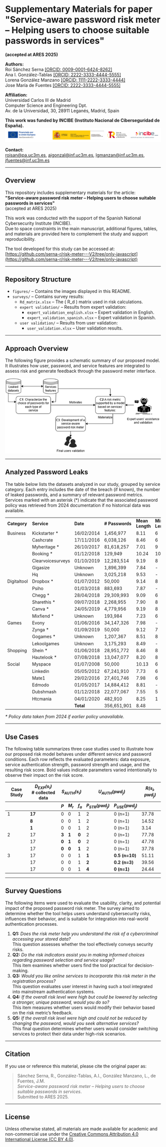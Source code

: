 # Supplementary Materials for paper "Service-aware password risk meter – Helping users to choose suitable passwords in services" 
**(accepted at ARES 2025)**

**Authors:**  
Roi Sánchez Serna [[ORCID: 0009-0001-6424-8262]](https://orcid.org/0009-0001-6424-8262)  
Ana I. González-Tablas [[ORCID: 2222-3333-4444-5555]](https://orcid.org/2222-3333-4444-5555)  
Lorena González Manzano [[ORCID: 1111-2222-3333-4444]](https://orcid.org/1111-2222-3333-4444)  
Jose María de Fuentes [[ORCID: 2222-3333-4444-5555]](https://orcid.org/2222-3333-4444-5555)  

**Affiliation:**  
Universidad Carlos III de Madrid<br>
Computer Science and Engineering Dpt.<br>
Av. de la Universidad, 30, 28911 Leganés, Madrid, Spain<br>

**This work was funded by INCIBE (Instituto Nacional de Ciberseguridad de España).**
![Project logos](figures/BandaLogos_INCIBE_es.png)

**Contact:**  
roisan@pa.uc3m.es, aigonzal@inf.uc3m.es, lgmanzan@inf.uc3m.es, jfuentes@inf.uc3m.es  

---

## Overview

This repository includes supplementary materials for the article:  
**"Service-aware password risk meter – Helping users to choose suitable passwords in services"**  
(accepted at ARES 2025)

This work was conducted with the support of the Spanish National Cybersecurity Institute (INCIBE).  
Due to space constraints in the main manuscript, additional figures, tables, and materials are provided here to complement the study and support reproducibility.


The tool developed for this study can be accessed at:  
[https://github.com/serna-r/risk-meter---V2/tree/only-javascript](https://github.com/serna-r/risk-meter---V2/tree/only-javascript)

---

## Repository Structure

- `figures/` – Contains the images displayed in this README.  
- `surveys/` – Contains survey results:  
  - `Rd_matrix.xlsx` – The \( R_d \) matrix used in risk calculations.  
  - `expert validation/` – Results from expert validation:  
    - `expert_validation_english.xlsx` – Expert validation in English.  
    - `expert_validation_spanish.xlsx` – Expert validation in Spanish.  
  - `user validation/` – Results from user validation:  
    - `user_validation.xlsx` – User validation results.  

---
## Approach Overview

The following figure provides a schematic summary of our proposed model. It illustrates how user, password, and service features are integrated to assess risk and generate feedback through the password meter interface.

![Approach overview](figures/approachoverview.png)

---

## Analyzed Password Leaks

The table below lists the datasets analyzed in our study, grouped by service category. Each entry includes the date of the breach (if known), the number of leaked passwords, and a summary of relevant password metrics. Services marked with an asterisk (*) indicate that the associated password policy was retrieved from 2024 documentation if no historical data was available.

<table>
    <tr>
        <td><strong>Category</strong></td>
        <td><strong>Service</strong></td>
        <td><strong>Date</strong></td>
        <td><strong># Passwords</strong></td>
        <td><strong>Mean Length</strong></td>
        <td><strong>Min Length</strong></td>
        <td><strong>Mask</strong></td>
        <td><strong>Mean Score</strong></td>
    </tr>
    <tr>
        <td>Business</td>
        <td>Kickstarter *</td>
        <td>16/02/2014</td>
        <td>1,456,977</td>
        <td>8.11</td>
        <td>6</td>
        <td>l</td>
        <td>1.38</td>
    </tr>
    <tr>
        <td></td>
        <td>Cashcrate</td>
        <td>17/11/2016</td>
        <td>6,038,126</td>
        <td>8.46</td>
        <td>6</td>
        <td>l</td>
        <td>1.56</td>
    </tr>
    <tr>
        <td></td>
        <td>Myheritage *</td>
        <td>26/10/2017</td>
        <td>81,618,257</td>
        <td>7.01</td>
        <td>9</td>
        <td>l</td>
        <td>1.14</td>
    </tr>
    <tr>
        <td></td>
        <td>Booking *</td>
        <td>01/12/2018</td>
        <td>129,949</td>
        <td>10.24</td>
        <td>10</td>
        <td>lud</td>
        <td>2.48</td>
    </tr>
    <tr>
        <td></td>
        <td>Clearvoicesurveys</td>
        <td>01/10/2019</td>
        <td>12,283,514</td>
        <td>9.19</td>
        <td>8</td>
        <td>l</td>
        <td>2.25</td>
    </tr>
    <tr>
        <td></td>
        <td>Gigasize</td>
        <td>Unknown</td>
        <td>1,896,399</td>
        <td>7.84</td>
        <td>-</td>
        <td>-</td>
        <td>1.44</td>
    </tr>
    <tr>
        <td></td>
        <td>Hq</td>
        <td>Unknown</td>
        <td>3,025,218</td>
        <td>9.53</td>
        <td>-</td>
        <td>-</td>
        <td>2.17</td>
    </tr>
    <tr>
        <td>Digitaltool</td>
        <td>Dropbox *</td>
        <td>01/07/2012</td>
        <td>50,000</td>
        <td>9.14</td>
        <td>8</td>
        <td>luds</td>
        <td>1.88</td>
    </tr>
    <tr>
        <td></td>
        <td>Psiho</td>
        <td>01/03/2018</td>
        <td>883,693</td>
        <td>7.87</td>
        <td>-</td>
        <td>-</td>
        <td>1.30</td>
    </tr>
    <tr>
        <td></td>
        <td>Chegg *</td>
        <td>28/04/2018</td>
        <td>29,309,993</td>
        <td>9.09</td>
        <td>6</td>
        <td>lud</td>
        <td>1.92</td>
    </tr>
    <tr>
        <td></td>
        <td>Sharethis *</td>
        <td>09/07/2018</td>
        <td>2,268,955</td>
        <td>7.90</td>
        <td>8</td>
        <td>luds</td>
        <td>1.50</td>
    </tr>
    <tr>
        <td></td>
        <td>Canva *</td>
        <td>24/05/2019</td>
        <td>4,779,956</td>
        <td>9.19</td>
        <td>8</td>
        <td>l</td>
        <td>1.95</td>
    </tr>
    <tr>
        <td></td>
        <td>Mixfiend *</td>
        <td>Unknown</td>
        <td>193,984</td>
        <td>7.23</td>
        <td>6</td>
        <td>l</td>
        <td>1.20</td>
    </tr>
    <tr>
        <td>Games</td>
        <td>Evony</td>
        <td>01/06/2016</td>
        <td>34,147,326</td>
        <td>7.98</td>
        <td>-</td>
        <td>-</td>
        <td>1.38</td>
    </tr>
    <tr>
        <td></td>
        <td>Zynga *</td>
        <td>01/09/2019</td>
        <td>50,000</td>
        <td>9.12</td>
        <td>7</td>
        <td>l</td>
        <td>1.60</td>
    </tr>
    <tr>
        <td></td>
        <td>Gogames *</td>
        <td>Unknown</td>
        <td>1,207,367</td>
        <td>8.51</td>
        <td>8</td>
        <td>l</td>
        <td>1.41</td>
    </tr>
    <tr>
        <td></td>
        <td>Lekoolgames</td>
        <td>Unknown</td>
        <td>3,175,293</td>
        <td>8.49</td>
        <td>-</td>
        <td>-</td>
        <td>1.59</td>
    </tr>
    <tr>
        <td>Shopping</td>
        <td>Shein *</td>
        <td>01/06/2018</td>
        <td>28,951,772</td>
        <td>8.46</td>
        <td>8</td>
        <td>l</td>
        <td>1.68</td>
    </tr>
    <tr>
        <td></td>
        <td>Hautelook *</td>
        <td>07/08/2018</td>
        <td>13,047,077</td>
        <td>8.20</td>
        <td>8</td>
        <td>lud</td>
        <td>1.43</td>
    </tr>
    <tr>
        <td>Social</td>
        <td>Myspace</td>
        <td>01/07/2008</td>
        <td>50,000</td>
        <td>10.13</td>
        <td>6</td>
        <td>luds</td>
        <td>2.05</td>
    </tr>
    <tr>
        <td></td>
        <td>Linkedin</td>
        <td>05/05/2012</td>
        <td>67,241,910</td>
        <td>7.73</td>
        <td>6</td>
        <td>l</td>
        <td>1.28</td>
    </tr>
    <tr>
        <td></td>
        <td>Mate1</td>
        <td>29/02/2016</td>
        <td>27,401,746</td>
        <td>7.98</td>
        <td>6</td>
        <td>l</td>
        <td>1.35</td>
    </tr>
    <tr>
        <td></td>
        <td>Edmodo</td>
        <td>01/05/2017</td>
        <td>14,884,412</td>
        <td>8.81</td>
        <td>-</td>
        <td>-</td>
        <td>1.76</td>
    </tr>
    <tr>
        <td></td>
        <td>Dubshmash</td>
        <td>01/12/2018</td>
        <td>22,077,067</td>
        <td>7.55</td>
        <td>5</td>
        <td>l</td>
        <td>0.92</td>
    </tr>
    <tr>
        <td></td>
        <td>Htcmania</td>
        <td>04/01/2020</td>
        <td>482,910</td>
        <td>8.25</td>
        <td>1</td>
        <td>l</td>
        <td>1.61</td>
    </tr>
    <tr>
        <td></td>
        <td></td>
        <td><strong>Total</strong></td>
        <td>356,651,901</td>
        <td>8.48</td>
        <td></td>
        <td></td>
    </tr>
</table>

<p><em>* Policy data taken from 2024 if earlier policy unavailable.</em></p>

---

## Use Cases

The following table summarizes three case studies used to illustrate how our proposed risk model behaves under different service and password conditions. Each row reflects the evaluated parameters: data exposure, service authentication strength, password strength and usage, and the resulting risk score. Bold values indicate parameters varied intentionally to observe their impact on the risk score.

<table>
  <thead>
    <tr>
      <th>Case Study</th>
      <th><i>D<sub>EXP</sub>(s<sub>i</sub>)</i><br># collected data</th>
      <th colspan="3"><i>S<sub>AUTH</sub>(s<sub>i</sub>)</i></th>
      <th colspan="2"><i>U<sub>AUTH</sub>(pwd<sub>j</sub>)</i></th>
      <th><i>R(s<sub>i</sub>, pwd<sub>j</sub>)</i></th>
    </tr>
    <tr>
      <th></th>
      <th></th>
      <th><i>P</i></th>
      <th><i>M<sub>r</sub></i></th>
      <th><i>f<sub>a</sub></i></th>
      <th><i>P<sub>STR</sub>(pwd<sub>j</sub>)</i></th>
      <th><i>P<sub>USE</sub>(pwd<sub>j</sub>)</i></th>
      <th></th>
    </tr>
  </thead>
  <tbody>
    <tr>
      <td>1</td><td><b>17</b></td><td>0</td><td>0</td><td>1</td><td>2</td><td>0 (n=1)</td><td>37.78</td>
    </tr>
    <tr>
      <td></td><td><b>8</b></td><td>0</td><td>0</td><td>1</td><td>2</td><td>0 (n=1)</td><td>14.52</td>
    </tr>
    <tr>
      <td></td><td><b>1</b></td><td>0</td><td>0</td><td>1</td><td>2</td><td>0 (n=1)</td><td>3.14</td>
    </tr>
    <tr>
      <td>2</td><td>17</td><td><b>3</b></td><td><b>1</b></td><td><b>0</b></td><td>2</td><td>0 (n=1)</td><td>77.78</td>
    </tr>
    <tr>
      <td></td><td>17</td><td><b>0</b></td><td><b>1</b></td><td><b>0</b></td><td>2</td><td>0 (n=1)</td><td>47.78</td>
    </tr>
    <tr>
      <td></td><td>17</td><td><b>0</b></td><td><b>0</b></td><td><b>1</b></td><td>2</td><td>0 (n=1)</td><td>37.78</td>
    </tr>
    <tr>
      <td>3</td><td>17</td><td>0</td><td>0</td><td>1</td><td><b>1</b></td><td><b>0.5 (n=10)</b></td><td>51.11</td>
    </tr>
    <tr>
      <td></td><td>17</td><td>0</td><td>0</td><td>1</td><td><b>2</b></td><td><b>0.2 (n=3)</b></td><td>39.56</td>
    </tr>
    <tr>
      <td></td><td>17</td><td>0</td><td>0</td><td>1</td><td><b>4</b></td><td><b>0 (n=1)</b></td><td>24.44</td>
    </tr>
  </tbody>
</table>


---

## Survey Questions

The following items were used to evaluate the usability, clarity, and potential impact of the proposed password risk meter. The survey aimed to determine whether the tool helps users understand cybersecurity risks, influences their behavior, and is suitable for integration into real-world authentication processes.

<ol>
  <li><strong>Q1:</strong> <em>Does the risk meter help you understand the risk of a cybercriminal accessing your stored data?</em><br>
  This question assesses whether the tool effectively conveys security risks.</li>

  <li><strong>Q2:</strong> <em>Do the risk indicators assist you in making informed choices regarding password selection and service usage?</em><br>
  This item examines whether users find the tool practical for decision-making.</li>

  <li><strong>Q3:</strong> <em>Would you like online services to incorporate this risk meter in the registration process?</em><br>
  This question evaluates user interest in having such a tool integrated into mainstream authentication systems.</li>

  <li><strong>Q4:</strong> <em>If the overall risk level were high but could be lowered by selecting a stronger, unique password, would you do so?</em><br>
  This item measures whether users would modify their behavior based on the risk metric’s feedback.</li>

  <li><strong>Q5:</strong> <em>If the overall risk level were high and could not be reduced by changing the password, would you seek alternative services?</em><br>
  This final question determines whether users would consider switching services to protect their data under high-risk scenarios.</li>
</ol>

---

## Citation

If you use or reference this material, please cite the original paper as:

> Sánchez Serna, R., González-Tablas, A.I., González Manzano, L., de Fuentes, J.M.  
> *Service-aware password risk meter – Helping users to choose suitable passwords in services*.  
> Submitted to ARES 2025.

---

## License

Unless otherwise stated, all materials are made available for academic and non-commercial use under the [Creative Commons Attribution 4.0 International License (CC BY 4.0)](https://creativecommons.org/licenses/by/4.0/).
